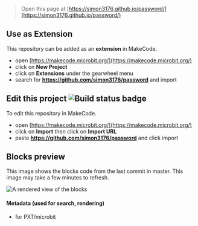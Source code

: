 
> Open this page at [https://simon3176.github.io/password/](https://simon3176.github.io/password/)

## Use as Extension

This repository can be added as an **extension** in MakeCode.

* open [https://makecode.microbit.org/](https://makecode.microbit.org/)
* click on **New Project**
* click on **Extensions** under the gearwheel menu
* search for **https://github.com/simon3176/password** and import

## Edit this project ![Build status badge](https://github.com/simon3176/password/workflows/MakeCode/badge.svg)

To edit this repository in MakeCode.

* open [https://makecode.microbit.org/](https://makecode.microbit.org/)
* click on **Import** then click on **Import URL**
* paste **https://github.com/simon3176/password** and click import

## Blocks preview

This image shows the blocks code from the last commit in master.
This image may take a few minutes to refresh.

![A rendered view of the blocks](https://github.com/simon3176/password/raw/master/.github/makecode/blocks.png)

#### Metadata (used for search, rendering)

* for PXT/microbit
<script src="https://makecode.com/gh-pages-embed.js"></script><script>makeCodeRender("{{ site.makecode.home_url }}", "{{ site.github.owner_name }}/{{ site.github.repository_name }}");</script>
